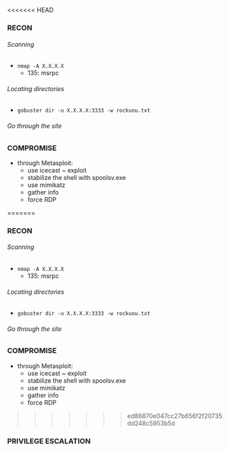 <<<<<<< HEAD
### RECON 
###### Scanning 
 * `nmap -A X.X.X.X`
	 * 135: msrpc
 
###### Locating directories
 * `gobuster dir -u X.X.X.X:3333 -w rockuou.txt`
 
###### Go through the site


### COMPROMISE
* through Metasploit:
	* use icecast ~ exploit
	* stabilize the shell with spoolsv.exe
	* use mimikatz
	* gather info
	* force RDP

=======
### RECON 
###### Scanning 
 * `nmap -A X.X.X.X`
	 * 135: msrpc
 
###### Locating directories
 * `gobuster dir -u X.X.X.X:3333 -w rockuou.txt`
 
###### Go through the site


### COMPROMISE
* through Metasploit:
	* use icecast ~ exploit
	* stabilize the shell with spoolsv.exe
	* use mimikatz
	* gather info
	* force RDP

>>>>>>> ed86870e047cc27b656f2f20735dd248c5953b5d
### PRIVILEGE ESCALATION